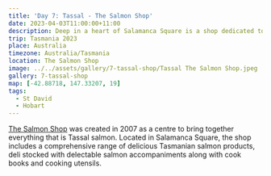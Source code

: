 ```yaml
---
title: 'Day 7: Tassal - The Salmon Shop'
date: 2023-04-03T11:00:00+11:00
description: Deep in a heart of Salamanca Square is a shop dedicated to all things salmon.
trip: Tasmania 2023
place: Australia
timezone: Australia/Tasmania
location: The Salmon Shop
image: ../../assets/gallery/7-tassal-shop/Tassal The Salmon Shop.jpeg
gallery: 7-tassal-shop
map: [-42.88718, 147.33207, 19]
tags:
  - St David
  - Hobart
---
```


[The Salmon Shop](https://shop.tassal.com.au/) was created in 2007 as a centre to bring together everything that is Tassal salmon. Located in Salamanca Square, the shop includes a comprehensive range of delicious Tasmanian salmon products, deli stocked with delectable salmon accompaniments along with cook books and cooking utensils.
